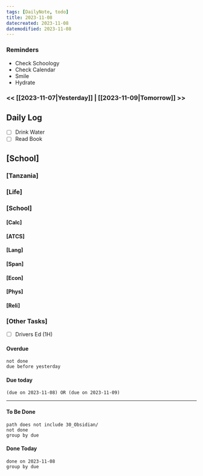 ```yaml
---
tags: [DailyNote, todo]
title: 2023-11-08
datecreated: 2023-11-08
datemodified: 2023-11-08
---
```


### Reminders
- Check Schoology
- Check Calendar
- Smile
- Hydrate

### << [[2023-11-07|Yesterday]] | [[2023-11-09|Tomorrow]] >>

## Daily Log

- [ ] Drink Water
- [ ] Read Book

## [School]

### [Tanzania]

### [Life]

### [School]

#### [Calc]

#### [ATCS]

#### [Lang]

#### [Span]

#### [Econ]

#### [Phys]

#### [Reli]


### [Other Tasks]

- [ ] Drivers Ed (1H)

#### Overdue
```tasks
not done
due before yesterday
```
#### Due today

```tasks
(due on 2023-11-08) OR (due on 2023-11-09) 

```
---
#### To Be Done

```tasks
path does not include 30_Obsidian/
not done
group by due
```

#### Done Today

```tasks
done on 2023-11-08
group by due
```